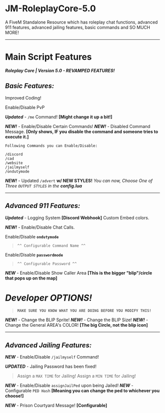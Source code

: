 # JM-RoleplayCore-5.0
A FiveM Standalone Resource which has roleplay chat functions, advanced 911 features, advanced jailing features,  basic commands and SO MUCH MORE!

---

# Main Script Features
***Roleplay Core | Version 5.0 - REVAMPED FEATURES!***

## __*Basic Features:*__

Improved Coding!

Enable/Disable PvP

***Updated*** - `/me` Command! **[Might change it up a bit!]**

***NEW!*** - Enable/Disable Certain Commands!
***NEW!*** - Disabled Command Message. **[Only shows, IF you disable the command and someone tries to execute it.]**

```
Following Commands you can Enable/Disable:

/discord
/cad
/website
/jailmyself
/ondutymode
```

***NEW!*** - Updated `/advert`  **w/ NEW STYLES!**
*You can now, Choose One of Three `OUTPUT STYLES` in the **config.lua***

---

## __*Advanced 911 Features:*__

***Updated*** - Logging System **[Discord Webhook]**
Custom Embed colors.

***NEW!*** - Enable/Disable Chat Calls.

Enable/Disable **`ondutymode`**
> `^^ Configurable Command Name ^^`

Enable/Disable **`passwordmode`**
> `^^ Configurable Password ^^`

***NEW*** - Enable/Disable Show Caller Area **[This is the bigger "blip"/circle that pops up on the map]**

# *Developer OPTIONS!*
> **`MAKE SURE YOU KNOW WHAT YOU ARE DOING BEFORE YOU MODIFY THIS!`**

***NEW!*** - Change the BLIP Sprite!
***NEW!*** - Change the BLIP Size!
***NEW!*** - Change the General AREA's COLOR! **[The big Circle, not the blip icon]**

---

## __*Advanced Jailing Features:*__

***NEW*** - Enable/Disable `/jailmyself` Command!

***UPDATED*** - Jailing Password has been fixed!

> Assign a `MAX TIME` for Jailing!
> Assign a `MIN TIME` for Jailing!

***NEW*** - Enable/Disable `assignJailPed` upon being Jailed!
***NEW*** - Configurable `PED Hash` **[Meaning you can change the ped to whichever you choose!]**

***NEW*** - Prison Courtyard Message! **[Configurable]**
